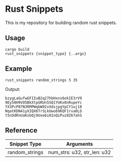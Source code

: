 # Rust Snippets
This is my repository for building random rust snippets. 

## Usage
`cargo build`  
`rust_snippets {snippet_type} {..args}`

## Example
`rust_snippets random_strings 5 35`  
  
Output:

`bzygLaGufwGFIIuB2q27hbHxns6okIE3rV9`  
`9Ey58H9VO5BkXtpGRUn5SQ1YUKx0nRupeYc`   
`YX3PcP87N3RMPWqbW92vXdsjpgYpCY1uj18`  
`NqatKDN41yXIQX6TrSLkUwo69KQF1rva0LD`    
`t5nOdRnUaKsbQj9Uxebi01nQiPuz8Z67ahS`    

## Reference
| Snippet Type | Arguments | 
| -----------  | ----------- | 
| random_strings       | num_strs: u32, str_len: u32 | 